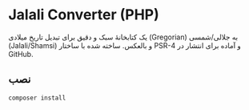 # Jalali Converter (PHP)

یک کتابخانهٔ سبک و دقیق برای تبدیل تاریخ میلادی (Gregorian) به جلالی/شمسی (Jalali/Shamsi) و بالعکس. ساخته شده با ساختار PSR-4 و آماده برای انتشار در GitHub.

## نصب
```bash
composer install
